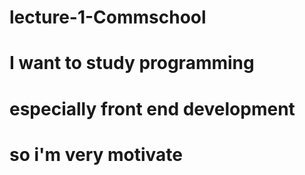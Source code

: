 # lecture-1-Commschool

# I want to study programming

# especially front end development

# so i'm very motivate